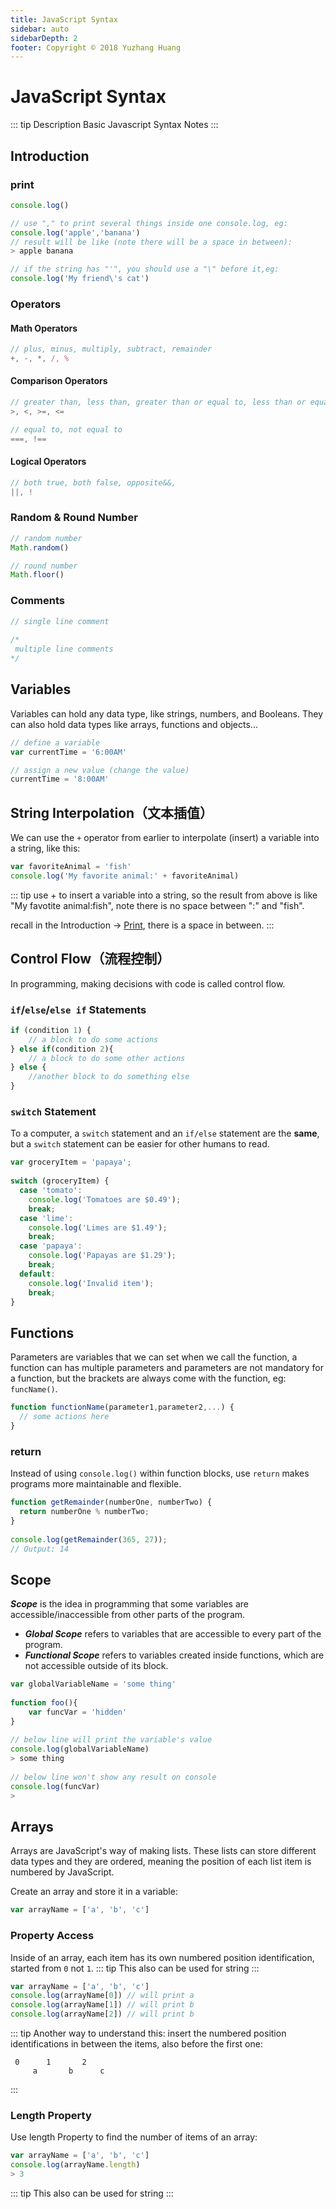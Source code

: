 ```yaml
---
title: JavaScript Syntax
sidebar: auto
sidebarDepth: 2
footer: Copyright © 2018 Yuzhang Huang
---
```

# JavaScript Syntax
::: tip Description
Basic Javascript Syntax Notes
:::

## Introduction
### print
``` javascript
console.log()

// use "," to print several things inside one console.log, eg:
console.log('apple','banana')
// result will be like (note there will be a space in between):
> apple banana

// if the string has "'", you should use a "\" before it,eg:
console.log('My friend\'s cat')
```
### Operators
#### Math Operators
``` javascript
// plus, minus, multiply, subtract, remainder
+, -, *, /, % 
```
#### Comparison Operators
``` javascript
// greater than, less than, greater than or equal to, less than or equal to
>, <, >=, <=

// equal to, not equal to
===, !==
```
#### Logical Operators
``` javascript
// both true, both false, opposite&&, 
||, !
```
### Random & Round Number
``` javascript
// random number
Math.random()

// round number
Math.floor()
```
### Comments
``` js
// single line comment
​
/*
 multiple line comments
*/
```
## Variables
Variables can hold any data type, like strings, numbers, and Booleans. They can also hold data types like arrays, functions and objects...
``` js
// define a variable
var currentTime = '6:00AM'

// assign a new value (change the value)
currentTime = '8:00AM'
```
## String Interpolation（文本插值）
We can use the `+` operator from earlier to interpolate (insert) a variable into a string, like this:
``` js
var favoriteAnimal = 'fish'
console.log('My favorite animal:' + favoriteAnimal)
```
::: tip
use + to insert a variable into a string, so the result from above is like "My favotite animal:fish", note there is no space between ":" and "fish".

recall in the Introduction -> [Print](#print), there is a space in between.
:::
## Control Flow（流程控制）
In programming, making decisions with code is called control flow.
### `if`/`else`/`else if` Statements
``` js
if (condition 1) {
    // a block to do some actions
} else if(condition 2){
    // a block to do some other actions
} else {
    //another block to do something else
}
```
### `switch` Statement
To a computer, a `switch` statement and an `if/else` statement are the **same**, but a `switch` statement can be easier for other humans to read.
``` js
var groceryItem = 'papaya';
​
switch (groceryItem) {
  case 'tomato':
    console.log('Tomatoes are $0.49');
    break;
  case 'lime':
    console.log('Limes are $1.49');
    break;
  case 'papaya':
    console.log('Papayas are $1.29');
    break;
  default:
    console.log('Invalid item');
    break;
}
```
## Functions
Parameters are variables that we can set when we call the function, a function can has multiple parameters and parameters are not mandatory for a function, but the brackets are always come with the function, eg: `funcName()`.
``` js
function functionName(parameter1,parameter2,...) {
  // some actions here
}
```
### return
Instead of using `console.log()` within function blocks, use `return` makes programs more maintainable and flexible.
``` js
function getRemainder(numberOne, numberTwo) {
  return numberOne % numberTwo;
}
​
console.log(getRemainder(365, 27));
// Output: 14
```
## Scope
***Scope*** is the idea in programming that some variables are accessible/inaccessible from other parts of the program.

* ***Global Scope*** refers to variables that are accessible to every part of the program.
* ***Functional Scope*** refers to variables created inside functions, which are not accessible outside of its block.
``` js
var globalVariableName = 'some thing'
​
function foo(){
    var funcVar = 'hidden'
}
​
// below line will print the variable's value
console.log(globalVariableName)
> some thing
​
// below line won't show any result on console
console.log(funcVar)
>  
```
## Arrays
Arrays are JavaScript's way of making lists. These lists can store different data types and they are ordered, meaning the position of each list item is numbered by JavaScript.

Create an array and store it in a variable:
``` js
var arrayName = ['a', 'b', 'c']
```
### Property Access
Inside of an array, each item has its own numbered position identification, started from `0` not `1`.
::: tip
This also can be used for string
:::
``` js
var arrayName = ['a', 'b', 'c']
console.log(arrayName[0]) // will print a
console.log(arrayName[1]) // will print b
console.log(arrayName[2]) // will print b
```
::: tip
Another way to understand this: insert the numbered position identifications in between the items, also before the first one: 

     0      1       2
         a       b      c
:::
### Length Property
Use length Property to find the number of items of an array:
``` js
var arrayName = ['a', 'b', 'c']
console.log(arrayName.length)
> 3
```
::: tip
This also can be used for string
:::


